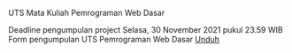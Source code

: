 UTS Mata Kuliah Pemrograman Web Dasar

Deadline pengumpulan project Selasa, 30 November 2021 pukul 23.59 WIB
Form pengumpulan UTS Pemrograman Web Dasar [Unduh](https://forms.gle/L3WuNxKH4wjvJiESA)
